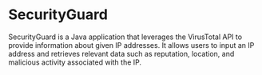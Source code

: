 # SecurityGuard
SecurityGuard is a Java application that leverages the VirusTotal API to provide information about given IP addresses. It allows users to input an IP address and retrieves relevant data such as reputation, location, and malicious activity associated with the IP.
